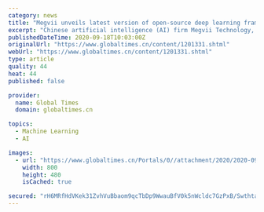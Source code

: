 ```yaml
---
category: news
title: "Megvii unveils latest version of open-source deep learning framework for algorithm training"
excerpt: "Chinese artificial intelligence (AI) firm Megvii Technology, known for its facial recognition platform Face++, on Friday unveiled the 1.0 preview version of its proprietary open-source deep learning framework MegEngine,"
publishedDateTime: 2020-09-18T10:03:00Z
originalUrl: "https://www.globaltimes.cn/content/1201331.shtml"
webUrl: "https://www.globaltimes.cn/content/1201331.shtml"
type: article
quality: 44
heat: 44
published: false

provider:
  name: Global Times
  domain: globaltimes.cn

topics:
  - Machine Learning
  - AI

images:
  - url: "https://www.globaltimes.cn/Portals/0//attachment/2020/2020-09-18/3e9671c4-ccd1-41ec-9052-2e0562d0a5bd.jpeg"
    width: 800
    height: 480
    isCached: true

secured: "rH6MRfHdVKek31ZvhVuBbaom9qcTbDp9WwauBfV0k5nWcldc7GzPxB/Swthta184HFmxDirFZlJQA1qxWC1BwzxncTRkXC0rF1WMHe2hGY15sueUrLhMhmhF782+N0DfaEUbAi9t+DWbpz1KpoddM3TJol9PCUuIAdSN5NEDEyVRj78oVaFbMtTsueBs/cYLnMfYTihdEyY0N0l0K/jKjTFy6W6ZnHMzkHgDiPKzFZsnXWzF4Ma1xFsycDHVmTGTI1J8qSZwuZryfe7cIZ8bI/Z+yscuDf8Q5I4Caqw8MF31p3JwwMHt0Dk5KNjFMpXrKwnu15xXuc16H1qhzIbXXN+DQLw6h8RPDHKQOBYn/vs=;QtxIOAYOKlWCxHp5nmia2A=="
---
```


